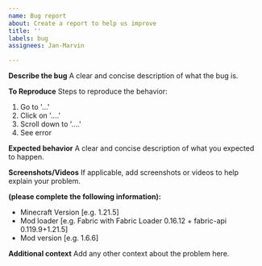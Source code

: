 ```yaml
---
name: Bug report
about: Create a report to help us improve
title: ''
labels: bug
assignees: Jan-Marvin

---
```


**Describe the bug**
A clear and concise description of what the bug is.

**To Reproduce**
Steps to reproduce the behavior:
1. Go to '...'
2. Click on '....'
3. Scroll down to '....'
4. See error

**Expected behavior**
A clear and concise description of what you expected to happen.

**Screenshots/Videos**
If applicable, add screenshots or videos to help explain your problem.

**(please complete the following information):**
 - Minecraft Version [e.g. 1.21.5]
 - Mod loader [e.g. Fabric with Fabric Loader 0.16.12 + fabric-api 0.119.9+1.21.5]
 - Mod version [e.g. 1.6.6]

**Additional context**
Add any other context about the problem here.
